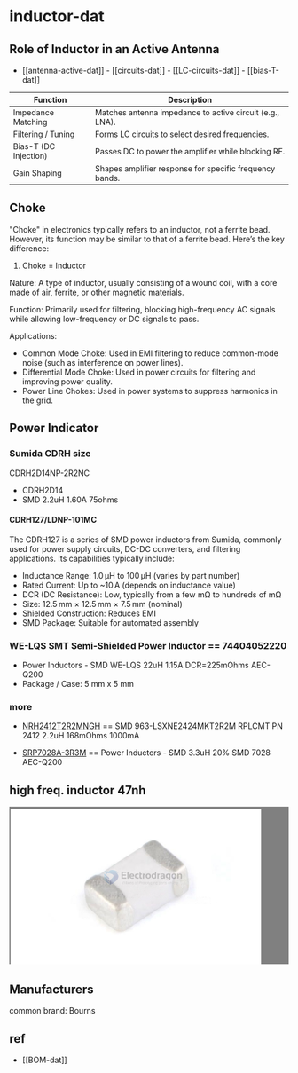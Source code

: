 
# inductor-dat



## Role of Inductor in an Active Antenna

- [[antenna-active-dat]] - [[circuits-dat]] - [[LC-circuits-dat]] - [[bias-T-dat]]

| Function            | Description                                                   |
|---------------------|---------------------------------------------------------------|
| Impedance Matching  | Matches antenna impedance to active circuit (e.g., LNA).      |
| Filtering / Tuning  | Forms LC circuits to select desired frequencies.              |
| Bias-T (DC Injection)| Passes DC to power the amplifier while blocking RF.          |
| Gain Shaping        | Shapes amplifier response for specific frequency bands.       |




## Choke

"Choke" in electronics typically refers to an inductor, not a ferrite bead. However, its function may be similar to that of a ferrite bead. Here’s the key difference:

1. Choke = Inductor
   
Nature: A type of inductor, usually consisting of a wound coil, with a core made of air, ferrite, or other magnetic materials.

Function: Primarily used for filtering, blocking high-frequency AC signals while allowing low-frequency or DC signals to pass.

Applications:

- Common Mode Choke: Used in EMI filtering to reduce common-mode noise (such as interference on power lines).
- Differential Mode Choke: Used in power circuits for filtering and improving power quality.
- Power Line Chokes: Used in power systems to suppress harmonics in the grid.


## Power Indicator 

### Sumida CDRH size

CDRH2D14NP-2R2NC

- CDRH2D14
- SMD 2.2uH 1.60A 75ohms

#### CDRH127/LDNP-101MC

The CDRH127 is a series of SMD power inductors from Sumida, commonly used for power supply circuits, DC-DC converters, and filtering applications. Its capabilities typically include:

- Inductance Range: 1.0 µH to 100 µH (varies by part number)
- Rated Current: Up to ~10 A (depends on inductance value)
- DCR (DC Resistance): Low, typically from a few mΩ to hundreds of mΩ
- Size: 12.5 mm × 12.5 mm × 7.5 mm (nominal)
- Shielded Construction: Reduces EMI
- SMD Package: Suitable for automated assembly


### WE-LQS SMT Semi-Shielded Power Inductor == 74404052220

- Power Inductors - SMD WE-LQS 22uH 1.15A DCR=225mOhms AEC-Q200
- Package / Case:	5 mm x 5 mm

### more 

- [NRH2412T2R2MNGH](https://www.mouser.hk/ProductDetail/TAIYO-YUDEN/NRH2412T2R2MNGH?qs=CNQs48zzdnqQ4uJGFCRMww%3D%3D&srsltid=AfmBOorbONwgJOVP5U91Aq9PCxyx5seKdLWzqBq8jmuLSmshvC8Njfuu) == SMD 963-LSXNE2424MKT2R2M RPLCMT PN 2412 2.2uH 168mOhms 1000mA

- [SRP7028A-3R3M](https://www.mouser.com/ProductDetail/Bourns/SRP7028A-3R3M?qs=7z%252BmIopC6%2FLTitLWxClV8Q%3D%3D&srsltid=AfmBOorrXr6al1GPOmKQSg9wmQq6YutyR7t61FIRitgtc2P3wXRlSorp) == Power Inductors - SMD 3.3uH 20% SMD 7028 AEC-Q200

## high freq. inductor 47nh 

![](2024-10-09-18-43-27.png)



## Manufacturers 

common brand: Bourns


## ref 

- [[BOM-dat]]
